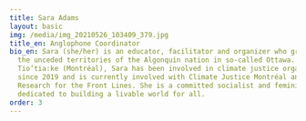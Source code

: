 ```yaml
---
title: Sara Adams
layout: basic
img: /media/img_20210526_103409_379.jpg
title_en: Anglophone Coordinator
bio_en: Sara (she/her) is an educator, facilitator and organizer who grew up on
  the unceded territories of the Algonquin nation in so-called Ottawa. Based in
  Tio’tia:ke (Montréal), Sara has been involved in climate justice organizing
  since 2019 and is currently involved with Climate Justice Montréal and
  Research for the Front Lines. She is a committed socialist and feminist
  dedicated to building a livable world for all.
order: 3
---
```


